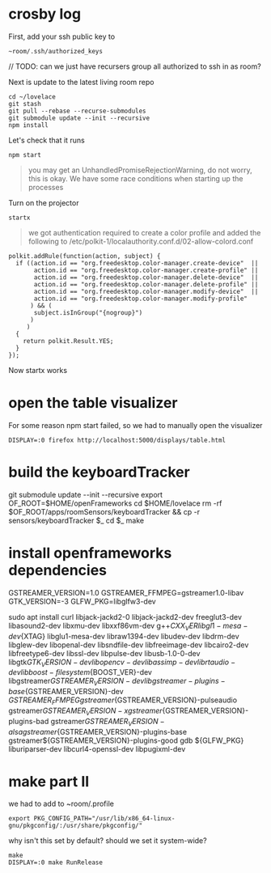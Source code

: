 # crosby log

First, add your ssh public key to

    ~room/.ssh/authorized_keys

// TODO: can we just have recursers group all authorized to ssh in as room?

Next is update to the latest living room repo

    cd ~/lovelace
    git stash
    git pull --rebase --recurse-submodules
    git submodule update --init --recursive
    npm install

Let's check that it runs

    npm start

> you may get an UnhandledPromiseRejectionWarning, do not worry, this is okay.
> We have some race conditions when starting up the processes

Turn on the projector


    startx

> we got authentication required to create a color profile
> and added the following to /etc/polkit-1/localauthority.conf.d/02-allow-colord.conf

    polkit.addRule(function(action, subject) {
      if ((action.id == "org.freedesktop.color-manager.create-device"  ||
           action.id == "org.freedesktop.color-manager.create-profile" ||
           action.id == "org.freedesktop.color-manager.delete-device"  ||
           action.id == "org.freedesktop.color-manager.delete-profile" ||
           action.id == "org.freedesktop.color-manager.modify-device"  ||
           action.id == "org.freedesktop.color-manager.modify-profile"
          ) && (
           subject.isInGroup("{nogroup}")
          )
         )
      {
        return polkit.Result.YES;
      }
    });

Now startx works

# open the table visualizer

For some reason npm start failed, so we had to manually open the visualizer

    DISPLAY=:0 firefox http://localhost:5000/displays/table.html

# build the keyboardTracker

   git submodule update --init --recursive
   export OF_ROOT=$HOME/openFrameworks
   cd $HOME/lovelace
   rm -rf $OF_ROOT/apps/roomSensors/keyboardTracker && cp -r sensors/keyboardTracker $_
   cd $_
   make

# install openframeworks dependencies

   GSTREAMER_VERSION=1.0
   GSTREAMER_FFMPEG=gstreamer1.0-libav
   GTK_VERSION=-3
   GLFW_PKG=libglfw3-dev

   sudo apt install curl libjack-jackd2-0 libjack-jackd2-dev freeglut3-dev libasound2-dev libxmu-dev libxxf86vm-dev g++${CXX_VER} libgl1-mesa-dev${XTAG} libglu1-mesa-dev libraw1394-dev libudev-dev libdrm-dev libglew-dev libopenal-dev libsndfile-dev libfreeimage-dev libcairo2-dev libfreetype6-dev libssl-dev libpulse-dev libusb-1.0-0-dev libgtk${GTK_VERSION}-dev libopencv-dev libassimp-dev librtaudio-dev libboost-filesystem${BOOST_VER}-dev libgstreamer${GSTREAMER_VERSION}-dev libgstreamer-plugins-base${GSTREAMER_VERSION}-dev  ${GSTREAMER_FFMPEG} gstreamer${GSTREAMER_VERSION}-pulseaudio gstreamer${GSTREAMER_VERSION}-x gstreamer${GSTREAMER_VERSION}-plugins-bad gstreamer${GSTREAMER_VERSION}-alsa gstreamer${GSTREAMER_VERSION}-plugins-base gstreamer${GSTREAMER_VERSION}-plugins-good gdb ${GLFW_PKG} liburiparser-dev libcurl4-openssl-dev libpugixml-dev

# make part II

we had to add to ~room/.profile

    export PKG_CONFIG_PATH="/usr/lib/x86_64-linux-gnu/pkgconfig/:/usr/share/pkgconfig/"

why isn't this set by default? should we set it system-wide?

    make
    DISPLAY=:0 make RunRelease
